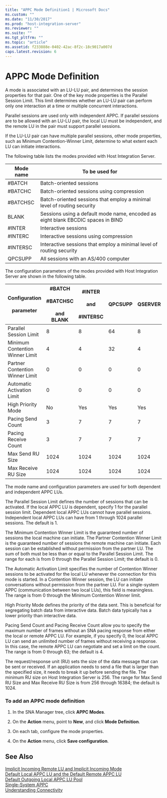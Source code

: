 ```yaml
---
title: "APPC Mode Definition1 | Microsoft Docs"
ms.custom: ""
ms.date: "11/30/2017"
ms.prod: "host-integration-server"
ms.reviewer: ""
ms.suite: ""
ms.tgt_pltfrm: ""
ms.topic: "article"
ms.assetid: f233888e-0402-42ac-8f2c-18c9017a007d
caps.latest.revision: 6
---
```

# APPC Mode Definition
A mode is associated with an LU-LU pair, and determines the session properties for that pair. One of the key mode properties is the Parallel Session Limit. This limit determines whether an LU-LU pair can perform only one interaction at a time or multiple concurrent interactions.  
  
 Parallel sessions are used only with independent APPC. If parallel sessions are to be allowed with an LU-LU pair, the local LU must be independent, and the remote LU in the pair must support parallel sessions.  
  
 If the LU-LU pair can have multiple parallel sessions, other mode properties, such as Minimum Contention-Winner Limit, determine to what extent each LU can initiate interactions.  
  
 The following table lists the modes provided with Host Integration Server.  
  
|Mode name|To be used for|  
|---------------|--------------------|  
|#BATCH|Batch-oriented sessions|  
|#BATCHC|Batch-oriented sessions using compression|  
|#BATCHSC|Batch-oriented sessions that employ a minimal level of routing security|  
|BLANK|Sessions using a default mode name, encoded as eight blank EBCDIC spaces in BIND|  
|#INTER|Interactive sessions|  
|#INTERC|Interactive sessions using compression|  
|#INTERSC|Interactive sessions that employ a minimal level of routing security|  
|QPCSUPP|All sessions with an AS/400 computer|  
  
 The configuration parameters of the modes provided with Host Integration Server are shown in the following table.  
  
|Configuration<br /><br /> parameter|#BATCH<br /><br /> #BATCHSC<br /><br /> and BLANK|#INTER<br /><br /> and<br /><br /> #INTERSC|QPCSUPP|QSERVER|  
|---------------------------------|-----------------------------------------|-----------------------------------|-------------|-------------|  
|Parallel Session Limit|8|8|64|8|  
|Minimum Contention  Winner Limit|4|4|32|4|  
|Partner Contention Winner Limit|0|0|0|0|  
|Automatic Activation Limit|0|0|0|0|  
|High Priority Mode|No|Yes|Yes|Yes|  
|Pacing Send Count|3|7|7|7|  
|Pacing Receive Count|3|7|7|7|  
|Max Send RU Size|1024|1024|1024|1024|  
|Max Receive RU Size|1024|1024|1024|1024|  
  
 The mode name and configuration parameters are used for both dependent and independent APPC LUs.  
  
 The Parallel Session Limit defines the number of sessions that can be activated. If the local APPC LU is dependent, specify 1 for the parallel session limit. Dependent local APPC LUs cannot have parallel sessions. Independent local APPC LUs can have from 1 through 1024 parallel sessions. The default is 1.  
  
 The Minimum Contention Winner Limit is the guaranteed number of sessions the local machine can initiate. The Partner Contention Winner Limit is the guaranteed number of sessions the remote machine can initiate. Each session can be established without permission from the partner LU. The sum of both must be less than or equal to the Parallel Session Limit. The range for each is from 0 through the Parallel Session Limit; the default is 0.  
  
 The Automatic Activation Limit specifies the number of Contention Winner sessions to be activated for the local LU whenever the connection for this mode is started. In a Contention Winner session, the LU can initiate conversations without permission from the partner LU. For a single-system APPC (communication between two local LUs), this field is meaningless. The range is from 0 through the Minimum Contention Winner limit.  
  
 High Priority Mode defines the priority of the data sent. This is beneficial for segregating batch data from interactive data. Batch data typically has a lower priority than interactive data.  
  
 Pacing Send Count and Pacing Receive Count allow you to specify the maximum number of frames without an SNA pacing response from either the local or remote APPC LU. For example, if you specify 0, the local APPC LU can send an unlimited number of frames without receiving a response. In this case, the remote APPC LU can negotiate and set a limit on the count. The range is from 0 through 63; the default is 4.  
  
 The request/response unit (RU) sets the size of the data message that can be sent or received. If an application needs to send a file that is larger than the specified size, it needs to break it up before sending the file. The minimum RU size on Host Integration Server is 256. The range for Max Send RU Size and Max Receive RU Size is from 256 through 16384; the default is 1024.  
  
### To add an APPC mode definition  
  
1.  In the SNA Manager tree, click **APPC Modes**.  
  
2.  On the **Action** menu, point to **New**, and click **Mode Definition**.  
  
3.  On each tab, configure the mode properties.  
  
4.  On the **Action** menu, click **Save configuration**.  
  
## See Also  
 [Implicit Incoming Remote LU and Implicit Incoming Mode](../core/implicit-incoming-remote-lu-and-implicit-incoming-mode2.md)   
 [Default Local APPC LU and the Default Remote APPC LU](../core/default-local-appc-lu-and-the-default-remote-appc-lu2.md)   
 [Default Outgoing Local APPC LU Pool](../core/default-outgoing-local-appc-lu-pool2.md)   
 [Single-System APPC](../core/single-system-appc1.md)   
 [Understanding Connectivity](../core/understanding-connectivity2.md)